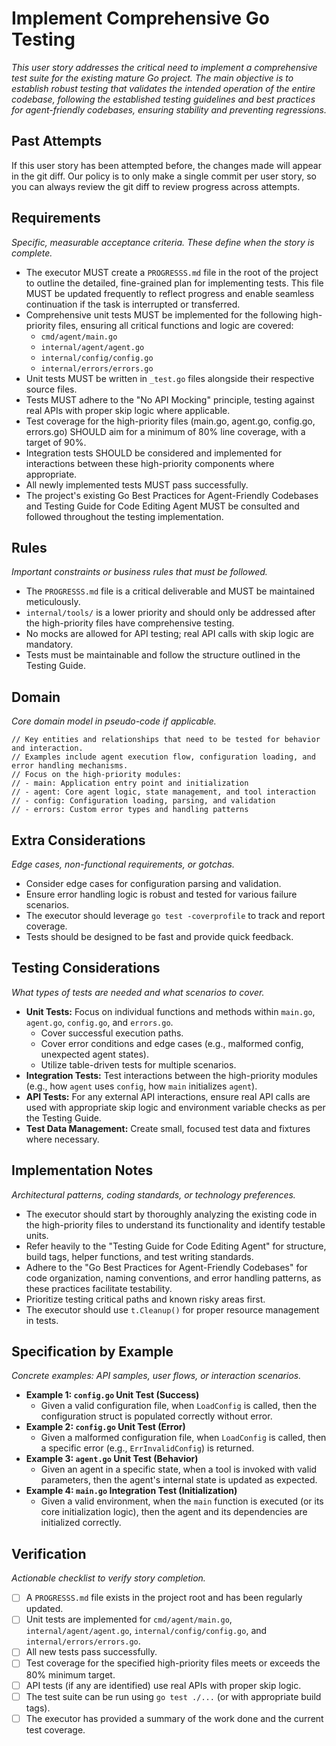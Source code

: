 # Implement Comprehensive Go Testing

*This user story addresses the critical need to implement a comprehensive test suite for the existing mature Go project. The main objective is to establish robust testing that validates the intended operation of the entire codebase, following the established testing guidelines and best practices for agent-friendly codebases, ensuring stability and preventing regressions.*

## Past Attempts

If this user story has been attempted before, the changes made will appear in the git diff. Our policy is to only make a single commit per user story, so you can always review the git diff to review progress across attempts. 


## Requirements

*Specific, measurable acceptance criteria. These define when the story is complete.*

- The executor MUST create a `PROGRESSS.md` file in the root of the project to outline the detailed, fine-grained plan for implementing tests. This file MUST be updated frequently to reflect progress and enable seamless continuation if the task is interrupted or transferred.
- Comprehensive unit tests MUST be implemented for the following high-priority files, ensuring all critical functions and logic are covered:
    - `cmd/agent/main.go`
    - `internal/agent/agent.go`
    - `internal/config/config.go`
    - `internal/errors/errors.go`
- Unit tests MUST be written in `_test.go` files alongside their respective source files.
- Tests MUST adhere to the "No API Mocking" principle, testing against real APIs with proper skip logic where applicable.
- Test coverage for the high-priority files (main.go, agent.go, config.go, errors.go) SHOULD aim for a minimum of 80% line coverage, with a target of 90%.
- Integration tests SHOULD be considered and implemented for interactions between these high-priority components where appropriate.
- All newly implemented tests MUST pass successfully.
- The project's existing Go Best Practices for Agent-Friendly Codebases and Testing Guide for Code Editing Agent MUST be consulted and followed throughout the testing implementation.

## Rules

*Important constraints or business rules that must be followed.*

- The `PROGRESSS.md` file is a critical deliverable and MUST be maintained meticulously.
- `internal/tools/` is a lower priority and should only be addressed after the high-priority files have comprehensive testing.
- No mocks are allowed for API testing; real API calls with skip logic are mandatory.
- Tests must be maintainable and follow the structure outlined in the Testing Guide.

## Domain

*Core domain model in pseudo-code if applicable.*

```
// Key entities and relationships that need to be tested for behavior and interaction.
// Examples include agent execution flow, configuration loading, and error handling mechanisms.
// Focus on the high-priority modules:
// - main: Application entry point and initialization
// - agent: Core agent logic, state management, and tool interaction
// - config: Configuration loading, parsing, and validation
// - errors: Custom error types and handling patterns
```

## Extra Considerations

*Edge cases, non-functional requirements, or gotchas.*

- Consider edge cases for configuration parsing and validation.
- Ensure error handling logic is robust and tested for various failure scenarios.
- The executor should leverage `go test -coverprofile` to track and report coverage.
- Tests should be designed to be fast and provide quick feedback.

## Testing Considerations

*What types of tests are needed and what scenarios to cover.*

- **Unit Tests:** Focus on individual functions and methods within `main.go`, `agent.go`, `config.go`, and `errors.go`.
    - Cover successful execution paths.
    - Cover error conditions and edge cases (e.g., malformed config, unexpected agent states).
    - Utilize table-driven tests for multiple scenarios.
- **Integration Tests:** Test interactions between the high-priority modules (e.g., how `agent` uses `config`, how `main` initializes `agent`).
- **API Tests:** For any external API interactions, ensure real API calls are used with appropriate skip logic and environment variable checks as per the Testing Guide.
- **Test Data Management:** Create small, focused test data and fixtures where necessary.

## Implementation Notes

*Architectural patterns, coding standards, or technology preferences.*

- The executor should start by thoroughly analyzing the existing code in the high-priority files to understand its functionality and identify testable units.
- Refer heavily to the "Testing Guide for Code Editing Agent" for structure, build tags, helper functions, and test writing standards.
- Adhere to the "Go Best Practices for Agent-Friendly Codebases" for code organization, naming conventions, and error handling patterns, as these practices facilitate testability.
- Prioritize testing critical paths and known risky areas first.
- The executor should use `t.Cleanup()` for proper resource management in tests.

## Specification by Example

*Concrete examples: API samples, user flows, or interaction scenarios.*

- **Example 1: `config.go` Unit Test (Success)**
    - Given a valid configuration file, when `LoadConfig` is called, then the configuration struct is populated correctly without error.
- **Example 2: `config.go` Unit Test (Error)**
    - Given a malformed configuration file, when `LoadConfig` is called, then a specific error (e.g., `ErrInvalidConfig`) is returned.
- **Example 3: `agent.go` Unit Test (Behavior)**
    - Given an agent in a specific state, when a tool is invoked with valid parameters, then the agent's internal state is updated as expected.
- **Example 4: `main.go` Integration Test (Initialization)**
    - Given a valid environment, when the `main` function is executed (or its core initialization logic), then the agent and its dependencies are initialized correctly.

## Verification

*Actionable checklist to verify story completion.*

- [ ] A `PROGRESSS.md` file exists in the project root and has been regularly updated.
- [ ] Unit tests are implemented for `cmd/agent/main.go`, `internal/agent/agent.go`, `internal/config/config.go`, and `internal/errors/errors.go`.
- [ ] All new tests pass successfully.
- [ ] Test coverage for the specified high-priority files meets or exceeds the 80% minimum target.
- [ ] API tests (if any are identified) use real APIs with proper skip logic.
- [ ] The test suite can be run using `go test ./...` (or with appropriate build tags).
- [ ] The executor has provided a summary of the work done and the current test coverage.
